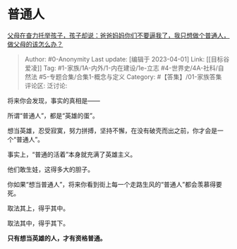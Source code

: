 # 普通人
[父母在奋力托举孩子，孩子却说：爸爸妈妈你们不要逼我了，我只想做个普通人，做父母的该怎么办？](https://www.zhihu.com/question/531834366/answer/2484835393)
> Author: #0-Anonymity
> Last update: [编辑于 2023-04-01]
> Link: [[目标谷爱凌]]
> Tag: #1-家族/1A-内外/1-内在建设/1e-立志  #4-世界史/4A-社科/自然法 #5-专题合集/合集1-概念与定义
> Category: #【答集】/01-家族答集
> 评论区:
> 泛讨论:

将来你会发现，事实的真相是——

所谓“普通人”，都是“英雄的蛋”。

想当英雄，忍受寂寞，努力拼搏，坚持不懈，在没有破壳而出之前，你才会是一个“普通人”。

事实上，“普通的活着”本身就充满了英雄主义。

他们敢生娃，这得多大的胆子。

  

你如果“想当普通人”，将来你看到街上每一个走路生风的“普通人”都会羡慕得要死。

  

取法其上，得乎其中。

取法其中，得乎其下。

  

**只有想当英雄的人，才有资格普通。**
